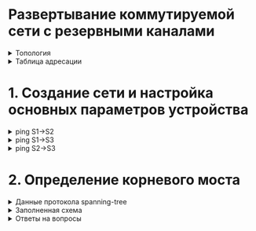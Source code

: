 # Развертывание коммутируемой сети с резервными каналами

<details> <summary>Топология</summary>

![Scheme](https://user-images.githubusercontent.com/80280218/113770437-cbe2ef80-972a-11eb-9f04-b88ee83e59ef.PNG)

</details>


<details> <summary>Таблица адресации</summary>

| Устройство | Интерфейс | IP-адрес    | Маска подсети |
| ---------- | --------- | ----------- | ------------- |
| S1         | VLAN 1    | 192.168.1.1 | 255.255.255.0 |
| S2         | VLAN 1    | 192.168.1.2 | 255.255.255.0 |
| S3         | VLAN 1    | 192.168.1.3 | 255.255.255.0 |

</details>

# 1. Создание сети и настройка основных параметров устройства

<details> <summary>ping S1->S2</summary>

S1#ping 192.168.1.2
Type escape sequence to abort.
Sending 5, 100-byte ICMP Echos to 192.168.1.2, timeout is 2 seconds:
.!!!!
Success rate is 80 percent (4/5), round-trip min/avg/max = 1/1/1 ms

</details>

<details> <summary>ping S1->S3</summary>

S1#ping 192.168.1.3
Type escape sequence to abort.
Sending 5, 100-byte ICMP Echos to 192.168.1.3, timeout is 2 seconds:
.!!!!
Success rate is 80 percent (4/5), round-trip min/avg/max = 1/1/1 ms

</details>

<details> <summary>ping S2->S3</summary>

S3#ping 192.168.1.2
Type escape sequence to abort.
Sending 5, 100-byte ICMP Echos to 192.168.1.2, timeout is 2 seconds:
.!!!!
Success rate is 80 percent (4/5), round-trip min/avg/max = 1/1/1 ms


</details>


# 2.	Определение корневого моста

</details>

<details> <summary>Данные протокола spanning-tree</summary>
  


```


S1#show spanning-tree

VLAN0001
  Spanning tree enabled protocol ieee
  Root ID    Priority    32769
             Address     aabb.cc00.1000
             This bridge is the root
             Hello Time   2 sec  Max Age 20 sec  Forward Delay 15 sec

  Bridge ID  Priority    32769  (priority 32768 sys-id-ext 1)
             Address     aabb.cc00.1000
             Hello Time   2 sec  Max Age 20 sec  Forward Delay 15 sec
             Aging Time  300 sec

Interface           Role Sts Cost      Prio.Nbr Type
------------------- ---- --- --------- -------- --------------------------------
Et0/1               Desg FWD 100       128.2    Shr
Et0/3               Desg FWD 100       128.4    Shr


S2#show spanning-tree

VLAN0001
  Spanning tree enabled protocol ieee
  Root ID    Priority    32769
             Address     aabb.cc00.1000
             Cost        100
             Port        2 (Ethernet0/1)
             Hello Time   2 sec  Max Age 20 sec  Forward Delay 15 sec

  Bridge ID  Priority    32769  (priority 32768 sys-id-ext 1)
             Address     aabb.cc00.2000
             Hello Time   2 sec  Max Age 20 sec  Forward Delay 15 sec
             Aging Time  300 sec

Interface           Role Sts Cost      Prio.Nbr Type
------------------- ---- --- --------- -------- --------------------------------
Et0/1               Root FWD 100       128.2    Shr
Et0/3               Desg FWD 100       128.4    Shr


S3#show spanning-tree

VLAN0001
  Spanning tree enabled protocol rstp
  Root ID    Priority    32769
             Address     aabb.cc00.1000
             Cost        100
             Port        4 (Ethernet0/3)
             Hello Time   2 sec  Max Age 20 sec  Forward Delay 15 sec

  Bridge ID  Priority    32769  (priority 32768 sys-id-ext 1)
             Address     aabb.cc00.3000
             Hello Time   2 sec  Max Age 20 sec  Forward Delay 15 sec
             Aging Time  300 sec

Interface           Role Sts Cost      Prio.Nbr Type
------------------- ---- --- --------- -------- --------------------------------
Et0/1               Altn BLK 100       128.2    Shr Peer(STP)
Et0/3               Root FWD 100       128.4    Shr Peer(STP)


```

</details>

</details>

<details> <summary>Заполненная схема</summary>


![изображение](https://user-images.githubusercontent.com/80280218/116862348-4b21f100-ac0d-11eb-818e-4e5491498836.png)


</details>


<details> <summary>Ответы на вопросы</summary>


Какой коммутатор является корневым мостом? **S1**

Почему этот коммутатор был выбран протоколом spanning-tree в качестве корневого моста? **Из-за наименьшего значения BID(наименьший MAC-адрес).**

Какие порты на коммутаторе являются корневыми портами? **S2: E0/1 S3: E0/3**

Какие порты на коммутаторе являются назначенными портами? **S1: E0/1, E0/3 S2: E0/3**

Какой порт отображается в качестве альтернативного и в настоящее время заблокирован? **S3: E0/1**

Почему протокол spanning-tree выбрал этот порт в качестве невыделенного (заблокированного) порта? **Наименьший BID у S2, поэтому порт на S2 выбран назначенным, а порт на S3 альтернативным.**



</details>
